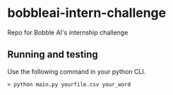 # bobbleai-intern-challenge
Repo for Bobble AI's internship challenge

## Running and testing
Use the following command in your python CLI.
```
> python main.py yourfile.csv your_word
```
